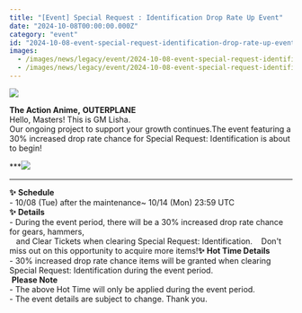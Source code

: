 ```yaml
---
title: "[Event] Special Request : Identification Drop Rate Up Event"
date: "2024-10-08T00:00:00.000Z"
category: "event"
id: "2024-10-08-event-special-request-identification-drop-rate-up-event"
images:
  - /images/news/legacy/event/2024-10-08-event-special-request-identification-drop-rate-up-event/91d0afb5a7d7402e9cac5d31b5151583.webp
  - /images/news/legacy/event/2024-10-08-event-special-request-identification-drop-rate-up-event/873ade4dc0c84cb085fcd2993011ba25.webp
---
```


![](/images/news/legacy/event/2024-10-08-event-special-request-identification-drop-rate-up-event/91d0afb5a7d7402e9cac5d31b5151583.webp)  

**The Action Anime,** **OUTERPLANE**  
Hello, Masters! This is GM Lisha.  
Our ongoing project to support your growth continues.The event featuring a 30% increased drop rate chance for Special Request: Identification is about to begin!

  
***![](/images/news/legacy/event/2024-10-08-event-special-request-identification-drop-rate-up-event/873ade4dc0c84cb085fcd2993011ba25.webp)  
***  
**✨** **Schedule**  
\- 10/08 (Tue) after the maintenance~ 10/14 (Mon) 23:59 UTC  
**✨** **Details**  
\- During the event period, there will be a 30% increased drop rate chance for gears, hammers,  
   and Clear Tickets when clearing Special Request: Identification.    Don't miss out on this opportunity to acquire more items!**✨** **Hot Time Details**  
\- 30% increased drop rate chance items will be granted when clearing Special Request: Identification during the event period.  
 **Please Note**  
\- The above Hot Time will only be applied during the event period.  
\- The event details are subject to change. Thank you.
